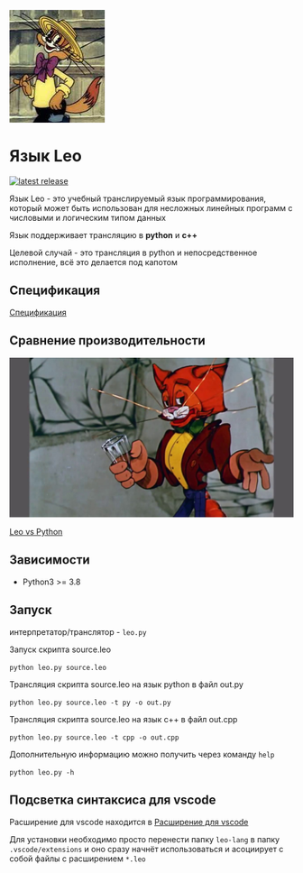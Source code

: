 ![Leo](./docs/Leo.jpeg)

# Язык Leo

[![latest
release](https://img.shields.io/github/v/release/Papr1ka/Leo.svg?label=current+release)](https://github.com/Papr1ka/Leo/releases)

Язык Leo - это учебный транслируемый язык программирования, который может быть использован для несложных линейных
программ с числовыми и логическим типом данных

Язык поддерживает трансляцию в **python** и **c++**

Целевой случай - это трансляция в python и непосредственное исполнение, всё это делается под капотом

## Спецификация

[Спецификация](./docs/SPEC.md)

## Сравнение производительности

![Perfomance](./docs/Leo_perfomance.jpg)

[Leo vs Python](./docs/Perfomance_compare.md)

## Зависимости

- Python3 >= 3.8

## Запуск

интерпретатор/транслятор - `leo.py`

Запуск скрипта source.leo

`python leo.py source.leo`

Трансляция скрипта source.leo на язык python в файл out.py

`python leo.py source.leo -t py -o out.py`

Трансляция скрипта source.leo на язык c++ в файл out.cpp

`python leo.py source.leo -t cpp -o out.cpp`

Дополнительную информацию можно получить через команду `help`

`python leo.py -h`

## Подсветка синтаксиса для vscode

Расширение для vscode находится в [Расширение для vscode](./vscode_lang_extension/)

Для установки необходимо просто перенести папку `leo-lang` в папку `.vscode/extensions` и оно сразу начнёт использоваться и асоциирует с собой файлы с расширением `*.leo`